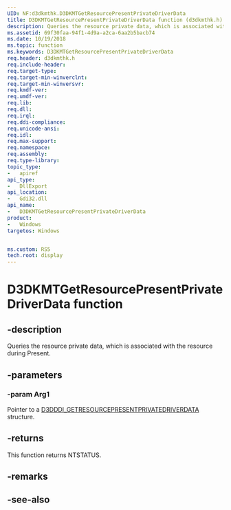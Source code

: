 ```yaml
---
UID: NF:d3dkmthk.D3DKMTGetResourcePresentPrivateDriverData
title: D3DKMTGetResourcePresentPrivateDriverData function (d3dkmthk.h)
description: Queries the resource private data, which is associated with the resource during Present.
ms.assetid: 69f30faa-94f1-4d9a-a2ca-6aa2b5bacb74
ms.date: 10/19/2018
ms.topic: function
ms.keywords: D3DKMTGetResourcePresentPrivateDriverData
req.header: d3dkmthk.h
req.include-header:
req.target-type:
req.target-min-winverclnt:
req.target-min-winversvr:
req.kmdf-ver:
req.umdf-ver:
req.lib:
req.dll:
req.irql: 
req.ddi-compliance:
req.unicode-ansi:
req.idl:
req.max-support:
req.namespace:
req.assembly:
req.type-library: 
topic_type: 
-	apiref
api_type: 
-	DllExport
api_location: 
-	Gdi32.dll
api_name: 
-	D3DKMTGetResourcePresentPrivateDriverData
product:
-	Windows
targetos: Windows


ms.custom: RS5
tech.root: display
---
```


# D3DKMTGetResourcePresentPrivateDriverData function


## -description

Queries the resource private data, which is associated with the resource during Present.

## -parameters

### -param Arg1

Pointer to a [D3DDDI_GETRESOURCEPRESENTPRIVATEDRIVERDATA](../d3dukmdt/ns-d3dukmdt-_d3dddi_getresourcepresentprivatedriverdata.md) structure.

## -returns

This function returns NTSTATUS.

## -remarks

## -see-also
